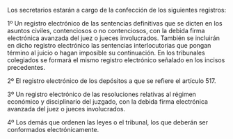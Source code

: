 Los secretarios estarán a cargo de la confección de los siguientes registros:

1º Un registro electrónico de las sentencias definitivas que se dicten en los asuntos civiles, contenciosos o no contenciosos, con la debida firma electrónica avanzada del juez o jueces involucrados. También se incluirán en dicho registro electrónico las sentencias interlocutorias que pongan término al juicio o hagan imposible su continuación. En los tribunales colegiados se formará el mismo registro electrónico señalado en los incisos precedentes.

2º El registro electrónico de los depósitos a que se refiere el artículo 517.

3º Un registro electrónico de las resoluciones relativas al régimen económico y disciplinario del juzgado, con la debida firma electrónica avanzada del juez o jueces involucrados.

4º Los demás que ordenen las leyes o el tribunal, los que deberán ser conformados electrónicamente.
